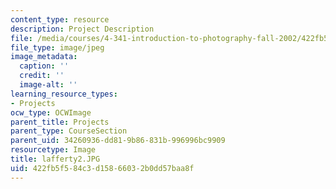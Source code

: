 ```yaml
---
content_type: resource
description: Project Description
file: /media/courses/4-341-introduction-to-photography-fall-2002/422fb5f584c3d15866032b0dd57baa8f_lafferty2.JPG
file_type: image/jpeg
image_metadata:
  caption: ''
  credit: ''
  image-alt: ''
learning_resource_types:
- Projects
ocw_type: OCWImage
parent_title: Projects
parent_type: CourseSection
parent_uid: 34260936-dd81-9b86-831b-996996bc9909
resourcetype: Image
title: lafferty2.JPG
uid: 422fb5f5-84c3-d158-6603-2b0dd57baa8f
---
```

